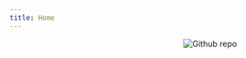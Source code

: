 ```yaml
---
title: Home
---
```


[<img src="http://p5qxfbb2n.bkt.clouddn.com/0.jpg" style="max-width:15%;min-width:200px;float:right;" alt="Github repo" />](https://github.com/yihui/hugo-ivy)
